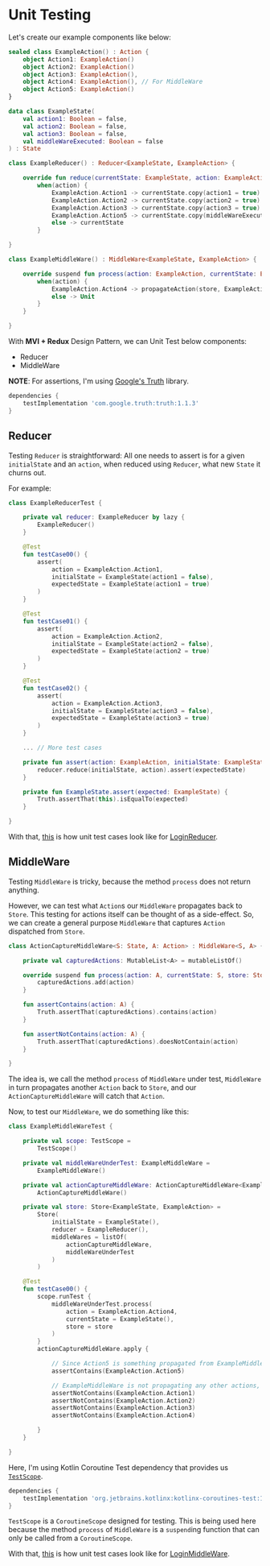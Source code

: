 # Unit Testing

Let's create our example components like below:

```kotlin
sealed class ExampleAction() : Action {
	object Action1: ExampleAction()
	object Action2: ExampleAction()
	object Action3: ExampleAction(),
	object Action4: ExampleAction(), // For MiddleWare
	object Action5: ExampleAction()
}

data class ExampleState(
	val action1: Boolean = false,
	val action2: Boolean = false,
	val action3: Boolean = false,
	val middleWareExecuted: Boolean = false
) : State

class ExampleReducer() : Reducer<ExampleState, ExampleAction> {

	override fun reduce(currentState: ExampleState, action: ExampleAction): ExampleState =
		when(action) {
			ExampleAction.Action1 -> currentState.copy(action1 = true)
			ExampleAction.Action2 -> currentState.copy(action2 = true)
			ExampleAction.Action3 -> currentState.copy(action3 = true)
			ExampleAction.Action5 -> currentState.copy(middleWareExecuted = true)
			else -> currentState
		}

}

class ExampleMiddleWare() : MiddleWare<ExampleState, ExampleAction> {

	override suspend fun process(action: ExampleAction, currentState: ExampleState) {
		when(action) {
			ExampleAction.Action4 -> propagateAction(store, ExampleAction.Action5)
			else -> Unit
		}
	}

}
```

With **MVI + Redux** Design Pattern, we can Unit Test below components:
- Reducer
- MiddleWare

**NOTE**:
For assertions, I'm using [Google's Truth](https://truth.dev/) library.

```groovy
dependencies {
	testImplementation 'com.google.truth:truth:1.1.3'
}
```

## Reducer

Testing `Reducer` is straightforward: All one needs to assert is for a given `initialState` and an `action`, when reduced using `Reducer`, what new `State` it churns out.

For example:
```kotlin
class ExampleReducerTest {

	private val reducer: ExampleReducer by lazy {
		ExampleReducer()
	}

	@Test
	fun testCase00() {
		assert(
			action = ExampleAction.Action1,
			initialState = ExampleState(action1 = false),
			expectedState = ExampleState(action1 = true)
		)
	}

	@Test
	fun testCase01() {
		assert(
			action = ExampleAction.Action2,
			initialState = ExampleState(action2 = false),
			expectedState = ExampleState(action2 = true)
		)
	}

	@Test
	fun testCase02() {
		assert(
			action = ExampleAction.Action3,
			initialState = ExampleState(action3 = false),
			expectedState = ExampleState(action3 = true)
		)
	}

	... // More test cases

	private fun assert(action: ExampleAction, initialState: ExampleState, expectedState: ExampleState) {
		reducer.reduce(initialState, action).assert(expectedState)
	}

	private fun ExampleState.assert(expected: ExampleState) {
		Truth.assertThat(this).isEqualTo(expected)
	}

}
```

With that, [this](https://github.com/ritwikjamuar/ComposeSample/blob/main/app/src/test/java/sample/jetpack/compose/mvi/reducer/LoginReducerTest.kt) is how unit test cases look like for [LoginReducer](https://github.com/ritwikjamuar/ComposeSample/blob/main/app/src/main/java/sample/jetpack/compose/mvi/reducer/LoginReducer.kt).

## MiddleWare

Testing `MiddleWare` is tricky, because the method `process` does not return anything.

However, we can test what `Action`s our `MiddleWare` propagates back to `Store`. This testing for actions itself can be thought of as a side-effect. So, we can create a general purpose `MiddleWare` that captures `Action` dispatched from `Store`.

```kotlin
class ActionCaptureMiddleWare<S: State, A: Action> : MiddleWare<S, A> {

	private val capturedActions: MutableList<A> = mutableListOf()

	override suspend fun process(action: A, currentState: S, store: Store<S, A>) {
		capturedActions.add(action)
	}

	fun assertContains(action: A) {
		Truth.assertThat(capturedActions).contains(action)
	}

	fun assertNotContains(action: A) {
		Truth.assertThat(capturedActions).doesNotContain(action)
	}

}
```

The idea is, we call the method `process` of `MiddleWare` under test, `MiddleWare` in turn propagates another `Action` back to `Store`, and our `ActionCaptureMiddleWare` will catch that `Action`.

Now, to test our `MiddleWare`, we do something like this: 

```kotlin
class ExampleMiddleWareTest {

	private val scope: TestScope =
		TestScope()

	private val middleWareUnderTest: ExampleMiddleWare =
		ExampleMiddleWare()

	private val actionCaptureMiddleWare: ActionCaptureMiddleWare<ExampleState, ExampleAction> =
		ActionCaptureMiddleWare()

	private val store: Store<ExampleState, ExampleAction> =
		Store(
			initialState = ExampleState(),
			reducer = ExampleReducer(),
			middleWares = listOf(
				actionCaptureMiddleWare,
				middleWareUnderTest
			)
		)

	@Test
	fun testCase00() {
		scope.runTest {
			middleWareUnderTest.process(
				action = ExampleAction.Action4,
				currentState = ExampleState(),
				store = store
			)
		}
		actionCaptureMiddleWare.apply {

			// Since Action5 is something propagated from ExampleMiddleWare, it should be captured.
			assertContains(ExampleAction.Action5)

			// ExampleMiddleWare is not propagating any other actions, so double checking them.
			assertNotContains(ExampleAction.Action1)
			assertNotContains(ExampleAction.Action2)
			assertNotContains(ExampleAction.Action3)
			assertNotContains(ExampleAction.Action4)

		}
	}

}
```

Here, I'm using Kotlin Coroutine Test dependency that provides us [`TestScope`](https://kotlinlang.org/api/kotlinx.coroutines/kotlinx-coroutines-test/kotlinx.coroutines.test/-test-scope.html).

```groovy
dependencies {
	testImplementation 'org.jetbrains.kotlinx:kotlinx-coroutines-test:1.7.1'
}
```
`TestScope` is a `CoroutineScope` designed for testing. This is being used here because the method `process` of `MiddleWare` is a `suspend`ing function that can only be called from a `CoroutineScope`.

With that, [this](https://github.com/ritwikjamuar/ComposeSample/blob/main/app/src/test/java/sample/jetpack/compose/mvi/middleWare/LoginMiddleWareTest.kt) is how unit test cases look like for [LoginMiddleWare](https://github.com/ritwikjamuar/ComposeSample/blob/main/app/src/main/java/sample/jetpack/compose/mvi/middleware/LoggingMiddleWare.kt).
